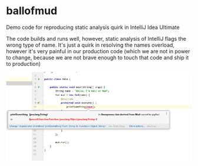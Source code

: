 # ballofmud
Demo code for reproducing static analysis quirk in IntelliJ Idea Ultimate

The code builds and runs well, however, static analysis of IntelliJ flags the wrong type of name. It's just a quirk in resolving the names overload, however it's very painful in our production code (which we are not in power to change, because we are not brave enough to touch that code and ship it to production)

![Screenshot of error in static analysis - "name" is marked as error](ball-of-mud-static-analysis-error.png?raw=true "Screenshot of error in static analysis")
